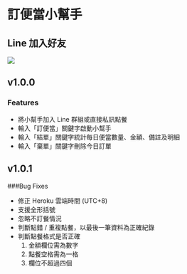 # 訂便當小幫手

## Line 加入好友

![](https://i.imgur.com/AtzuuRq.png)

## v1.0.0

### Features

- 將小幫手加入 Line 群組或直接私訊點餐
- 輸入「訂便當」關鍵字啟動小幫手
- 輸入「結單」關鍵字統計每日便當數量、金額、備註及明細
- 輸入「棄單」關鍵字刪除今日訂單

## v1.0.1

###Bug Fixes

- 修正 Heroku 雲端時間 (UTC+8)
- 支援全形括號
- 忽略不訂餐情況
- 判斷點錯 / 重複點餐，以最後一筆資料為正確紀錄
- 判斷點餐格式是否正確
  1. 金額欄位需為數字
  2. 點餐空格需為一格
  3. 欄位不超過四個
